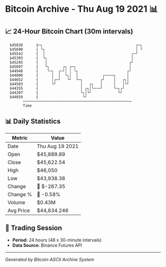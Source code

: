 # Bitcoin Archive - Thu Aug 19 2021 📊

## 📈 24-Hour Bitcoin Chart (30m intervals)

```
  $45838      ┼─┐                                          ┌─┐ 
  $45690      ┤ └┐                                         │ └ 
  $45542      ┤  │                                       ┌─┘   
  $45393      ┤  └┐                                      │     
  $45245      ┤   │                                     ┌┘     
  $45097      ┤   └┐      ┌┐ ┌─┐                        │      
  $44948      ┤    └─┐  ┌─┘│ │ └┐                      ┌┘      
  $44800      ┤      │  │  └┐│  │           ┌────┐     │       
  $44652      ┤      │┌─┘   └┘  └─┐        ┌┘    │   ┌┐│       
  $44503      ┤      └┘           │   ┌┐   │     │   │└┘       
  $44355      ┤                   │ ┌┐│└───┘     └─┐┌┘         
  $44207      ┤                   └┐│└┘            └┘          
  $44059      ┤                    └┘                          
        ────────────────────────────────────────────────→
        Time
```

## 📊 Daily Statistics

| Metric | Value |
|--------|-------|
| Date | Thu Aug 19 2021 |
| Open | $45,889.89 |
| Close | $45,622.54 |
| High | $46,050 |
| Low | $43,938.38 |
| Change | 🔴 $-267.35 |
| Change % | 🔴 -0.58% |
| Volume | $0.43M |
| Avg Price | $44,834.246 |

## 📅 Trading Session

- **Period:** 24 hours (48 x 30-minute intervals)
- **Data Source:** Binance Futures API

---
*Generated by Bitcoin-ASCII Archive System*
